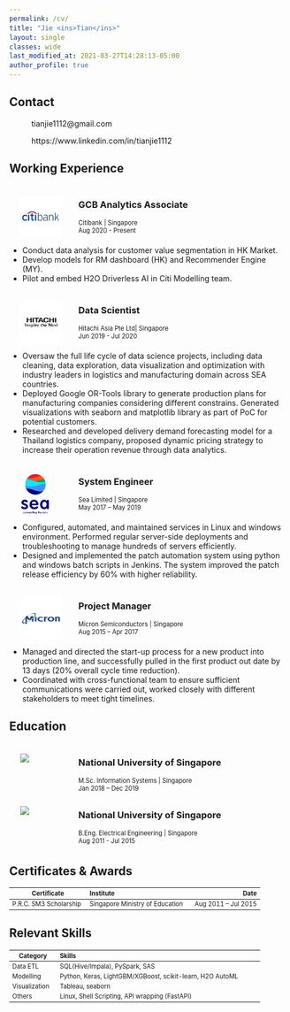 ```yaml
---
permalink: /cv/
title: "Jie <ins>Tian</ins>"
layout: single
classes: wide
last_modified_at: 2021-03-27T14:28:13-05:00
author_profile: true
---
```


## Contact

<div class="contact">

<a href="mailto:tianjie1112@gmail.com"><i class="fas fa-envelope"></i>  tianjie1112@gmail.com</a><br>

<a href="https://www.linkedin.com/in/tianjie1112"><i class="fab fa-linkedin"></i>  https://www.linkedin.com/in/tianjie1112</a><br>

</div>

## Working Experience

<div class="working">
    <div class="logo">
        <img src= "../assets/images/citibank-logo.png">
    </div>
    <div class="title-desc">
        <h3>GCB Analytics Associate</h3>
        <p>Citibank | Singapore</p>
        <p>Aug 2020 - Present</p>
    </div>
</div>

* Conduct data analysis for customer value segmentation in HK Market.
* Develop models for RM dashboard (HK) and Recommender Engine (MY).
* Pilot and embed H2O Driverless AI in Citi Modelling team.

<div class="working">
    <div class="logo">
        <img src= "../assets/images/hitachi_logo.png">
    </div>
    <div class="title-desc">
        <h3>Data Scientist</h3>
        <p>Hitachi Asia Pte Ltd| Singapore</p>
        <p>Jun 2019 - Jul 2020</p>
    </div>
</div>

* Oversaw the full life cycle of data science projects, including data cleaning, data exploration, data visualization and optimization with industry leaders in logistics and manufacturing domain across SEA countries.
* Deployed Google OR-Tools library to generate production plans for manufacturing companies considering different constrains. Generated visualizations with seaborn and matplotlib library as part of PoC for potential customers.
* Researched and developed delivery demand forecasting model for a Thailand logistics company, proposed dynamic pricing strategy to increase their operation revenue through data analytics.

<div class="working">
    <div class="logo">
        <img src= "../assets/images/sea_logo.png">
    </div>
    <div class="title-desc">
        <h3>System Engineer</h3>
        <p>Sea Limited | Singapore</p>
        <p>May 2017 – May 2019</p>
    </div>
</div>

* Configured, automated, and maintained services in Linux and windows environment. Performed regular server-side deployments and troubleshooting to manage hundreds of servers efficiently.
* Designed and implemented the patch automation system using python and windows batch scripts in Jenkins. The system improved the patch release efficiency by 60% with higher reliability.


<div class="working">
    <div class="logo">
        <img src= "../assets/images/micron-logo.png">
    </div>
    <div class="title-desc">
        <h3>Project Manager</h3>
        <p>Micron Semiconductors | Singapore</p>
        <p>Aug 2015 – Apr 2017</p>
    </div>
</div>

* Managed and directed the start-up process for a new product into production line, and successfully pulled in the first product out date by 13 days (20% overall cycle time reduction).
* Coordinated with cross-functional team to ensure sufficient communications were carried out, worked closely with different stakeholders to meet tight timelines.

## Education

<div class="working">
    <div class="logo">
        <img src="https://media-exp1.licdn.com/dms/image/C4D0BAQGvBq9cz6AIIQ/company-logo_100_100/0/1519856127538?e=1625097600&v=beta&t=6_YvDGbJTNnuyaZ388YiKaxD6fhbtLh8GfF-aH3cyBE">
    </div>
    <div class="title-desc">
        <h3>National University of Singapore</h3>
        <p>M.Sc. Information Systems | Singapore</p>
        <p>Jan 2018 – Dec 2019</p>
    </div>
</div>

<div class="working">
    <div class="logo">
        <img src="https://media-exp1.licdn.com/dms/image/C4D0BAQGvBq9cz6AIIQ/company-logo_100_100/0/1519856127538?e=1625097600&v=beta&t=6_YvDGbJTNnuyaZ388YiKaxD6fhbtLh8GfF-aH3cyBE">
    </div>
    <div class="title-desc">
        <h3>National University of Singapore</h3>
        <p>B.Eng. Electrical Engineering | Singapore</p>
        <p>Aug 2011 - Jul 2015</p>
    </div>
</div>

## Certificates & Awards

| Certificate        | Institute           | Date  |
| ------------- |:--------------| -----:|
| P.R.C. SM3 Scholarship | Singapore Ministry of Education | Aug 2011 – Jul 2015 |

## Relevant Skills

| Category | Skills |
| ------------- |:--------------|
| Data ETL | SQL(Hive/Impala), PySpark, SAS |
| Modelling | Python, Keras, LightGBM/XGBoost, scikit-learn, H2O AutoML|
| Visualization | Tableau, seaborn |
| Others | Linux, Shell Scripting, API wrapping (FastAPI) |


<style>
    .contact a {
        margin-left: 20px;
        text-decoration: none;
    }
	.working {
		display: flex;
		align-items: center;
	}
	.logo {
		display: flex;
		width: 75px;
		height: 75px;
        margin-top: 20px;
        margin-left: 20px;
	}
	.title-desc h3 {
		margin-left: 30px;
        margin-top: 20px;
	}

    .title-desc p {
        margin: 0 0 0 30px;
        font-size: 0.8em;
    }
    .page__title {
        margin-bottom: 30px;
        font-size: 1.6rem;
    }
    .page__content h2 {
        border-bottom: none;
    }

    table {
        display: table;
        width: 90%;
        font-size: 0.7rem;
    }

    ul li {
        margin-bottom: 0;
    }
</style>

